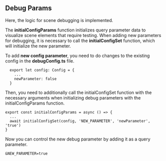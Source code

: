 ## Debug Params

Here, the logic for scene debugging is implemented.

The **initialConfigParams** function initializes query parameter data to visualize scene elements that require testing. When adding new parameters for debugging, it is necessary to call the **initialConfigSet** function, which will initialize the new parameter.

To add **new config parameter**, you need to do changes to the existing config in the **debugConfig.ts** file.

```
  export let config: Config = {
    ...
    newParameter: false
  }
```

Then, you need to additionally call the initialConfigSet function with the necessary arguments when initializing debug parameters with the initialConfigParams function.

```
export const initialConfigParams = async () => {
  ...
  await initialConfigSet(config, 'NEW_PARAMETER', 'newParameter', 'true')
}
```

Now you can control the new debug parameter by adding it as a query parameter.

```
&NEW_PARAMETER=true
```

